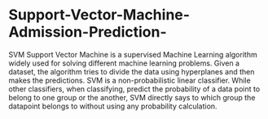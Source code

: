 # Support-Vector-Machine-Admission-Prediction-
SVM
Support Vector Machine is a supervised Machine Learning algorithm widely used for solving different machine learning problems. Given a dataset,
the algorithm tries to divide the data using hyperplanes and then makes the predictions. SVM is a non-probabilistic linear classifier. 
While other classifiers, when classifying, predict the probability of a data point to belong to one group or the another, SVM directly
says to which group the datapoint belongs to without using any probability calculation.
